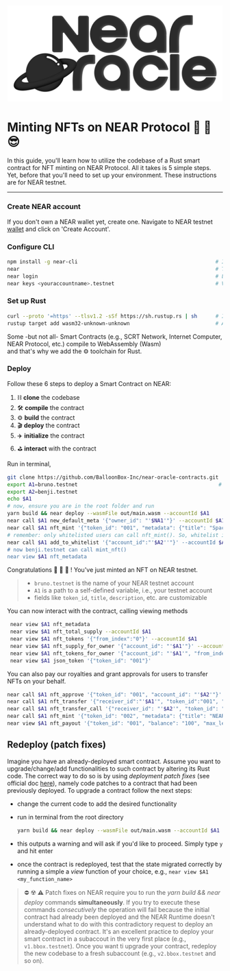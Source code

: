 <p align="center">
  <a href="https://near.org/">
    <img alt="NearMonotoneWhite" src="https://github.com/BalloonBox-Inc/near-oracle-contracts/blob/dev/images/monotone-black.png" width="700" />
  </a>
</p>


# Minting NFTs on NEAR Protocol  :turtle: :fairy: :sunglasses:

In this guide, you'll learn how to utilize the codebase of a Rust smart contract for NFT minting on NEAR Protocol. All it takes is 5 simple steps. Yet, before that you'll need to set up your environment. These instructions are for NEAR testnet.

---


### Create NEAR account
If you don't own a NEAR wallet yet, create one. Navigate to NEAR testnet [wallet](https://wallet.testnet.near.org) and click on 'Create Account'.


### Configure CLI
```bash
npm install -g near-cli                                             # Install the NEAR CLI
near                                                                # To see various possible commands run
near login                                                          # Log into your NEAR testnet wallet
near keys <youraccountname>.testnet                                 # Visualize your keys running
```

### Set up Rust
```bash
curl --proto '=https' --tlsv1.2 -sSf https://sh.rustup.rs | sh      # If you haven't installed Rust yet, install it now using rustup
rustup target add wasm32-unknown-unknown                            # Add Wasm toolchain
```

Some -but not all- Smart Contracts (e.g., SCRT Network, Internet Computer, NEAR Protocol, etc.) compile to WebAssembly (Wasm) <br /> and that's why we add the :gear: toolchain for Rust.

### Deploy

Follow these 6 steps to deploy a Smart Contract on NEAR:
1. :chains: **clone** the codebase
2. :hammer_and_wrench: **compile** the contract
3. :gear: **build** the contract
4. :clapper: **deploy** the contract
5. :airplane: **initialize** the contract
6. :golf: **interact** with the contract

Run in terminal,
```bash
git clone https://github.com/BalloonBox-Inc/near-oracle-contracts.git   <path_to_your_local_directory> # clone this Git Repo locally
export A1=bruno.testnet                                              # Export path to your testnet account name
export A2=benji.testnet
echo $A1      
# now, ensure you are in the root folder and run
yarn build && near deploy --wasmFile out/main.wasm --accountId $A1           # Deploy the contract
near call $A1 new_default_meta '{"owner_id": "'$NA1'"}' --accountId $A1      # Initialize the contract
near call $A1 nft_mint '{"token_id": "001", "metadata": {"title": "SpaceN", "description": "SpaceN: Falcon Heavy", "media": "https://c.tenor.com/RaotAGr2LeYAAAAC/near-near-blockchain.gif"}, "receiver_id": "'$A1'"}' --accountId $A1 --amount 0.1   # Mint the NFT
# remember: only whitelisted users can call nft_mint(). So, whitelist if needed
near call $A1 add_to_whitelist '{"account_id":"'$A2''"}' --accountId $A1
# now benji.testnet can call mint_nft()
near view $A1 nft_metadata                                                    # Call view functions
```
Congratulations :raised_hands: :tada: :partying_face: ! You've just minted an NFT on NEAR testnet. <br />
> * `bruno.testnet` is the name of your NEAR testnet account <br />
> * `A1` is a path to a self-defined variable, i.e., your testnet account <br />
> * fields like `token_id`, `title`, `description`, etc. are customizable

You can now interact with the contract, calling viewing methods
```bash
 near view $A1 nft_metadata                                                   # read contract state
 near view $A1 nft_total_supply --accountId $A1                               # total count of NFTs in the contract
 near view $A1 nft_tokens '{"from_index":"0"}' --accountId $A1                # list of NFT metadata in the contract
 near view $A1 nft_supply_for_owner '{"account_id": "'$A1'"}' --accountId $A1 # NFT count for an owner
 near view $A1 nft_tokens_for_owner '{"account_id": "'$A1'", "from_index":"0"}' --accountId $A1 # list of NFTs for an owner
 near view $A1 json_token '{"token_id": "001"}'                               # return metadata for passed in token
```

You can also pay our royalties and grant approvals for users to transfer NFTs on your behalf.
```bash
near call $A1 nft_approve '{"token_id": "001", "account_id": "'$A2'"}' --accountId $A1 --deposit 0.1
near call $A1 nft_transfer '{"receiver_id":"'$A1'", "token_id":"001", "approval_id":0}' --accountId $A1 --depositYocto 1
near call $A1 nft_transfer_call '{"receiver_id": "'$A2'", "token_id": "001", "msg": NFT "Transfer"}' --accountId $A1 --depositYocto 1 --gas 200000000000000
near call $A1 nft_mint '{"token_id": "002", "metadata": {"title": "NEAR launch", "description": "Falcon heavy", "media": "https://c.tenor.com/RaotAGr2LeYAAAAC/near-near-blockchain.gif"}, "receiver_id": "'$A2'", "perpetual_royalties":{"bbox1.testnet":500, "bbox2.testnet":800}}' --accountId $A1 --amount 0.1
near view $A1 nft_payout '{"token_id": "001", "balance": "100", "max_len_payout": 100}' # calculate payout
```

## Redeploy (patch fixes)

Imagine you have an already-deployed smart contract. Assume you want to upgrade/change/add functionalities to such contract by altering its Rust code. The correct way to do so is by using *deployment patch fixes* (see official doc [here](https://docs.near.org/docs/tutorials/contracts/nfts/upgrade-contract)), namely code patches to a contract that had been previously deployed. To upgrade a contract follow the next steps:

* change the current code to add the desired functionality
* run in terminal from the root directory 
   
   ```bash
   yarn build && near deploy --wasmFile out/main.wasm --accountId $A1
   ```
* this outputs a warning and will ask if you'd like to proceed. Simply type `y` and hit enter
* once the contract is redeployed, test that the state migrated correctly by running a simple a *view* function of your choice, e.g., `near view $A1 <my_function_name>`

> :no_entry: :radioactive: :warning: Patch fixes on NEAR require you to run the *yarn build && near deploy* commands **simultaneously**. If you try to execute these commands *consecutively* the operation will fail because the initial contract had already been deployed and the NEAR Runtime doesn't understand what to do with this contradictory request to deploy an already-deployed contract. It's an excellent practice to deploy your smart contract in a subaccout in the very first place (e.g., `v1.bbox.testnet`). Once you want ti upgrade your contract, redeploy the new codebase to a fresh subaccount (e.g., `v2.bbox.testnet` and so on).